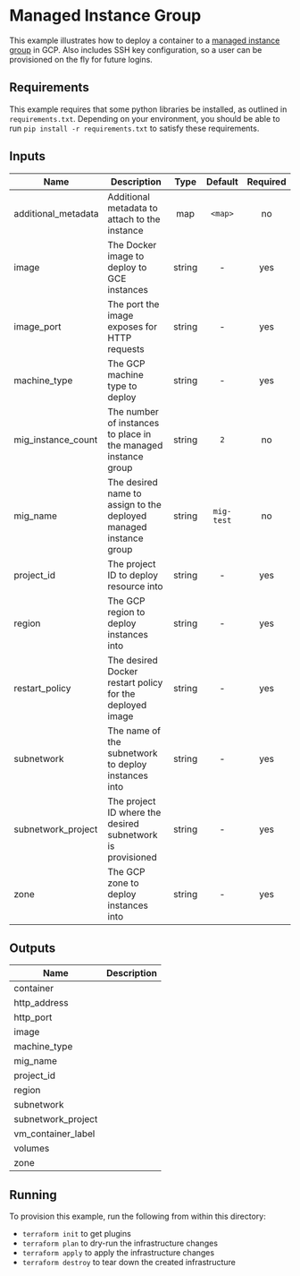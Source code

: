 # Managed Instance Group

This example illustrates how to deploy a container to a [managed instance group](https://cloud.google.com/compute/docs/instance-groups/#managed_instance_groups) in GCP. Also includes SSH key configuration, so a user can be provisioned on the fly for future logins.

## Requirements

This example requires that some python libraries be installed, as outlined in `requirements.txt`. Depending on your environment, you should be able to run `pip install -r requirements.txt` to satisfy these requirements.

[^]: (autogen_docs_start)


## Inputs

| Name | Description | Type | Default | Required |
|------|-------------|:----:|:-----:|:-----:|
| additional_metadata | Additional metadata to attach to the instance | map | `<map>` | no |
| image | The Docker image to deploy to GCE instances | string | - | yes |
| image_port | The port the image exposes for HTTP requests | string | - | yes |
| machine_type | The GCP machine type to deploy | string | - | yes |
| mig_instance_count | The number of instances to place in the managed instance group | string | `2` | no |
| mig_name | The desired name to assign to the deployed managed instance group | string | `mig-test` | no |
| project_id | The project ID to deploy resource into | string | - | yes |
| region | The GCP region to deploy instances into | string | - | yes |
| restart_policy | The desired Docker restart policy for the deployed image | string | - | yes |
| subnetwork | The name of the subnetwork to deploy instances into | string | - | yes |
| subnetwork_project | The project ID where the desired subnetwork is provisioned | string | - | yes |
| zone | The GCP zone to deploy instances into | string | - | yes |

## Outputs

| Name | Description |
|------|-------------|
| container |  |
| http_address |  |
| http_port |  |
| image |  |
| machine_type |  |
| mig_name |  |
| project_id |  |
| region |  |
| subnetwork |  |
| subnetwork_project |  |
| vm_container_label |  |
| volumes |  |
| zone |  |

[^]: (autogen_docs_end)

## Running

To provision this example, run the following from within this directory:

- `terraform init` to get plugins
- `terraform plan` to dry-run the infrastructure changes
- `terraform apply` to apply the infrastructure changes
- `terraform destroy` to tear down the created infrastructure